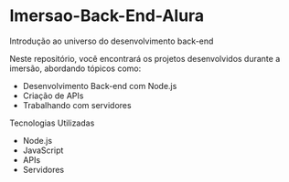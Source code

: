 # Imersao-Back-End-Alura
Introdução ao universo do desenvolvimento back-end

Neste repositório, você encontrará os projetos desenvolvidos durante a imersão, abordando tópicos como:
- Desenvolvimento Back-end com Node.js
- Criação de APIs
- Trabalhando com servidores
  
Tecnologias Utilizadas
- Node.js
- JavaScript
- APIs
- Servidores

